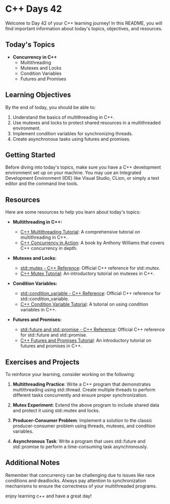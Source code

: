 # C++ Days 42

Welcome to Day 42 of your C++ learning journey! In this README, you will find important information about today's topics, objectives, and resources. 

## Today's Topics

- **Concurrency in C++**
  - Multithreading
  - Mutexes and Locks
  - Condition Variables
  - Futures and Promises

## Learning Objectives

By the end of today, you should be able to:

1. Understand the basics of multithreading in C++.
2. Use mutexes and locks to protect shared resources in a multithreaded environment.
3. Implement condition variables for synchronizing threads.
4. Create asynchronous tasks using futures and promises.

## Getting Started

Before diving into today's topics, make sure you have a C++ development environment set up on your machine. You may use an Integrated Development Environment (IDE) like Visual Studio, CLion, or simply a text editor and the command line tools.

## Resources

Here are some resources to help you learn about today's topics:

- **Multithreading in C++:**
  - [C++ Multithreading Tutorial](https://www.geeksforgeeks.org/multithreading-in-cpp/): A comprehensive tutorial on multithreading in C++.
  - [C++ Concurrency in Action](https://www.amazon.com/C-Concurrency-Action-Anthony-Williams/dp/1617294691): A book by Anthony Williams that covers C++ concurrency in depth.

- **Mutexes and Locks:**
  - [std::mutex - C++ Reference](https://en.cppreference.com/w/cpp/thread/mutex): Official C++ reference for std::mutex.
  - [C++ Mutex Tutorial](https://www.geeksforgeeks.org/mutex-lock-for-linux-thread-synchronization/): An introductory tutorial on mutexes in C++.

- **Condition Variables:**
  - [std::condition_variable - C++ Reference](https://en.cppreference.com/w/cpp/thread/condition_variable): Official C++ reference for std::condition_variable.
  - [C++ Condition Variable Tutorial](https://www.geeksforgeeks.org/condition-variable-in-cpp/): A tutorial on using condition variables in C++.

- **Futures and Promises:**
  - [std::future and std::promise - C++ Reference](https://en.cppreference.com/w/cpp/thread/future): Official C++ reference for std::future and std::promise.
  - [C++ Futures and Promises Tutorial](https://www.geeksforgeeks.org/future-promise-c/): An introductory tutorial on futures and promises in C++.

## Exercises and Projects

To reinforce your learning, consider working on the following:

1. **Multithreading Practice**: Write a C++ program that demonstrates multithreading using std::thread. Create multiple threads to perform different tasks concurrently and ensure proper synchronization.

2. **Mutex Experiment**: Extend the above program to include shared data and protect it using std::mutex and locks.

3. **Producer-Consumer Problem**: Implement a solution to the classic producer-consumer problem using threads, mutexes, and condition variables.

4. **Asynchronous Task**: Write a program that uses std::future and std::promise to perform a time-consuming task asynchronously.

## Additional Notes

Remember that concurrency can be challenging due to issues like race conditions and deadlocks. Always pay attention to synchronization mechanisms to ensure the correctness of your multithreaded programs.

enjoy learning c++ and have a great day!